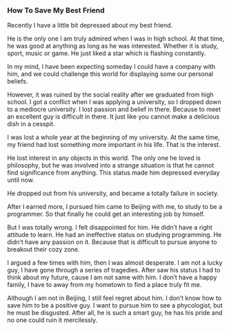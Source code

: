 ### How To Save My Best Friend
Recently I have a little bit depressed about my best friend.

He is the only one I am truly admired when I was in high school. At that time, he was good at anything as long as he was interested. Whether it is study, sport, music or game. He just liked a star which is flashing constantly.

In my mind, I have been expecting someday I could have a company with him, and we could challenge this world for displaying some our personal beliefs.

However, it was ruined by the social reality after we graduated from high school. I got a conflict when I was applying a university, so I dropped down to a mediocre university. I lost passion and belief in there. Because to meet an excellent guy is difficult in there. It just like you cannot make a delicious dish in a cesspit.

I was lost a whole year at the beginning of my university. At the same time, my friend had lost something more important in his life. That is the interest.

He lost interest in any objects in this world. The only one he loved is philosophy, but he was involved into a strange situation is that he cannot find significance from anything. This status made him depressed everyday until now.

He dropped out from his university, and became a totally failure in society.

After I earned more, I pursued him came to Beijing with me, to study to be a programmer. So that finally he could get an interesting job by himself.

But I was totally wrong. I felt disappointed for him. He didn’t have a right attitude to learn. He had an ineffective status on studying programming. He didn’t have any passion on it. Because that is difficult to pursue anyone to breakout their cozy zone.

I argued a few times with him, then I was almost desperate. I am not a lucky guy, I have gone through a series of tragedies. After saw his status I had to think about my future, cause I am not same with him. I don’t have a happy family, I have to away from my hometown to find a place truly fit me.

Although I am not in Beijing, I still feel regret about him. I don’t know how to save him to be a positive guy. I want to pursue him to see a phycologist, but he must be disgusted. After all, he is such a smart guy, he has his pride and no one could ruin it mercilessly.
